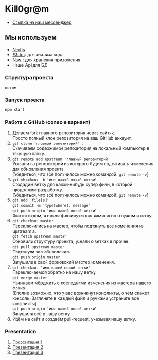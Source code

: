 # Kill0gr@m
* [Ccылка на наш мессенджер](http://the-best-messenger.now.sh/) 
## Мы используем
* [Nextjs](https://github.com/zeit/next.js)
* [ESLint](http://eslint.org/): для анализа кода
* [Now](https://zeit.co/now) : для хранения приложения 
* Наше Api для БД 

### Структура проекта 
```
потом
```
### Запуск проекта
```
npm start
```
### Работа с GitHub (console вариант)
1. Делаем fork главного репозитория через сайтик. <br />
    Просто полный клон репозитория на ваш GitHub аккаунт. <br />
2. `git clone 'главный репозиторий' .` <br />
    Скачиваем содержимое репозитория на локальный компьютер в текущую
    папку. <br />
3. `git remote add upstream 'главный репозиторий'` <br />
    Указали на репозиторий из которого будем подтягивать изменения для
    обновления проекта. <br />
    [Убедиться, что всё получилось можно командой: `git remote -v`] <br />
4.  `git checkout -b 'имя вашей новой ветки'` <br />
    Создадим ветку для какой-нибудь супер фичи, в которой продолжим
    разработку. <br />
    [Убедиться, что всё получилось можно командой: `git remote -v`] <br />
5.  `git add 'file[s]'` <br />
    `git commit -m 'type(where): message'` <br />
    `git push origin 'имя вашей новой ветки'` <br />
     Знатно кодим, а после фиксируем все изменения и пушим в ветку. <br />
6.  `git checkout master` <br />
    Переключились на мастер, чтобы подтянуть все изменения из upstream'а. <br />
    `git fetch upstream master` <br />
    Обновили структуру проекта, узнали о ветках и прочее. <br />
    `git pull upstream master` <br />
    Подтянули все обновления. <br />
    `git push origin master` <br />
    Запушили в свой форковский мастер изменения. <br />
7.  `git checkout 'имя вашей новой ветки'` <br />
    Переключаемся обратно на нашу ветку. <br />
    `git merge master` <br />
    Начинаем мёрджить с последними изменения из мастера нашего форка. <br />
    [Вполне возможно, что у вас возникнут конфликты, о чём скажет консоль.
    Загляните в каждый файл и ручками устраните все конфликты] <br />
    `git push origin 'имя вашей новой ветки'` <br />
    Запушили всё в нашу ветку. <br />
8.  Идём на сайт и создаём pull-request, указывая нашу ветку.

### Presentation
1. [Презентация 1](https://docs.google.com/presentation/d/1oHaFruf9TpOrwro5CyCCjyLk92yPLppuKXGgBQDVtSM/edit?usp=sharing)
2. [Презентация 2](https://docs.google.com/presentation/d/1qEp7_4u2XcKBb5s2xuSfoLADI7A8OW62uhL5u_K-9TI/edit?usp=sharing)
3. [Презентация 3](https://docs.google.com/presentation/d/1MISN6BEvGxU9GP6szRIMA7jDj6y86B3aFSds8oB3-k4/edit?usp=sharing)
